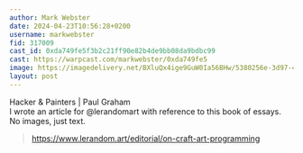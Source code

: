 ```yaml
---
author: Mark Webster
date: 2024-04-23T10:56:28+0200
username: markwebster
fid: 317009
cast_id: 0xda749fe5f3b2c21ff90e82b4de9bb08da9bdbc99
cast: https://warpcast.com/markwebster/0xda749fe5
image: https://imagedelivery.net/BXluQx4ige9GuW0Ia56BHw/5380256e-3d97-40f4-d34c-882478239e00/original
layout: post
---
```

Hacker & Painters | Paul Graham  
I wrote an article for @lerandomart with reference to this book of essays. No images, just text.   
> https://www.lerandom.art/editorial/on-craft-art-programming  

<img src='https://imagedelivery.net/BXluQx4ige9GuW0Ia56BHw/5380256e-3d97-40f4-d34c-882478239e00/original' alt='' referrerpolicy='no-referrer'/>